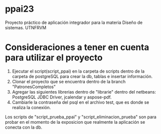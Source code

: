 # ppai23
Proyecto práctico de aplicación integrador para la materia Diseño de sistemas. UTNFRVM

# Consideraciones a tener en cuenta para utilizar el proyecto
1. Ejecutar el script(script_ppai) en la carpeta de scripts dentro de la carpeta de postgreSQL para crear la db, tablas e insertar información.
2. Clonar el proyecto que se encuentra dentro de la branch "PatronesCompletos"
3. Agregar las siguientes librerias dentro de "librarie" dentro del netbeans: PostgreSQL JDBC Driver, jcalendar y aspose-pdf.
4. Cambiarle la contraseña del psql en el archivo test, que es donde se realiza la conexión.

Los scripts de "script_prueba_ppai" y "script_eliminacion_prueba" son para probar en el momento de la exposicion que realmente la aplicación se conecta con la db.

